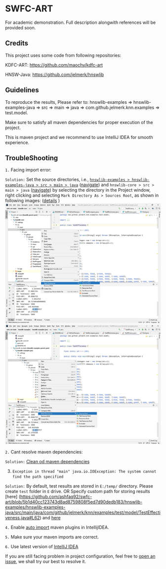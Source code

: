 # SWFC-ART

For academic demonstration. Full description alongwith references will be provided soon.

## Credits

This project uses some code from following repositories:

KDFC-ART: https://github.com/maochy/kdfc-art

HNSW-Java: https://github.com/jelmerk/hnswlib

## Guidelines

To reproduce the results, Please refer to:
hnswlib-examples => hnswlib-examples-java => src => main => java => com.github.jelmerk.knn.examples => test.model.

Make sure to satisfy all maven dependencies for proper execution of the project.

This is maven project and we recommend to use IntelliJ IDEA for smooth experience.

## TroubleShooting

`1.` Facing import error: 

`Solution:` Set the source directories, i.e., [`hnswlib-examples > hnswlib-examples-java > src > main > java`](www.bing.com) ([navigate](https://github.com/ashfaq92/swfc-art/tree/main/hnswlib-utils/src/main/java)) and  `hnswlib-core > src > main > java` ([navigate](https://github.com/ashfaq92/swfc-art/tree/main/hnswlib-core/src/main/java)) by selecting the directory in the Project window, right clicking and selecting `Mark Directory As > Sources Root`, as shown in following images: ([details](https://stackoverflow.com/questions/33531334/convert-directories-with-java-files-to-java-modules-in-intellij) )
![marking hnswlib-core directory as sources root](https://github.com/ashfaq92/swfc-art/blob/main/source-root-hnswlib-core.jpg "Hnswlib Core")
![marking hnswlib-examples directory as sources root](https://github.com/ashfaq92/swfc-art/blob/main/source-root-hnswlib-examples.jpg "Hnswlib Examples")

`2.` Cant resolve maven dependencies:

`Solution:` [Clean od maven dependencies](https://stackoverflow.com/a/19312292)

3. `Exception in thread "main" java.io.IOException: The system cannot find the path specified`

`Solution:` By default, test results are stored in `E:/temp/` directory. Please create `test` folder in `E` drive. OR Specify custom path for storing results [here] (https://github.com/ashfaq92/swfc-art/blob/5b1d40cc123743d8ad8759808f5ed7d90dedb183/hnswlib-examples/hnswlib-examples-java/src/main/java/com/github/jelmerk/knn/examples/test/model/TestEffectiveness.java#L62) and [here](https://github.com/ashfaq92/swfc-art/blob/5b1d40cc123743d8ad8759808f5ed7d90dedb183/hnswlib-examples/hnswlib-examples-java/src/main/java/com/github/jelmerk/knn/examples/test/model/TestEfficiency.java#L55)

`4.` Enable [auto import](https://blog.jetbrains.com/idea/2020/01/intellij-idea-2020-1-eap/#maven_and_gradle_importing_updates) maven plugins in IntellijIDEA.

`5.` Make sure your maven imports are correct. 

`6.` Use latest version of [IntelliJ IDEA](https://download.jetbrains.com/idea/ideaIC-2020.3.exe?_ga=2.141047602.1216986372.1608194251-233142243.1608194250)

If you are still facing problem in project configuration, feel free to [open an issue](https://github.com/ashfaq92/swfc-art/issues), we shall try our best to resolve it.
